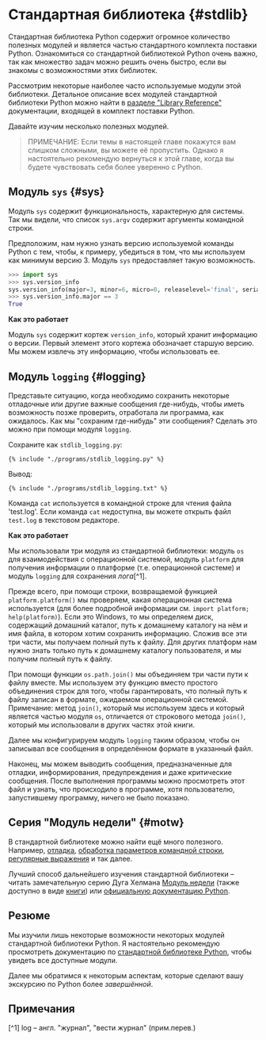# Стандартная библиотека {#stdlib}

Стандартная библиотека Python содержит огромное количество полезных модулей и является частью стандартного комплекта поставки Python. Ознакомиться со стандартной библиотекой Python очень важно, так как множество задач можно решить очень быстро, если вы знакомы с возможностями этих библиотек.

Рассмотрим некоторые наиболее часто используемые модули этой библиотеки. Детальное описание всех модулей стандартной библиотеки Python можно найти в [разделе "Library Reference"](http://docs.python.org/3/library/) документации, входящей в комплект поставки Python.

Давайте изучим несколько полезных модулей.

> ПРИМЕЧАНИЕ: Если темы в настоящей главе покажутся вам слишком сложными, вы можете её пропустить. Однако я настоятельно рекомендую вернуться к этой главе, когда вы будете чувствовать себя более уверенно с Python.

## Модуль `sys` {#sys}

Модуль `sys` содержит функциональность, характерную для системы. Так мы видели, что список `sys.argv` содержит аргументы командной строки.

Предположим, нам нужно узнать версию используемой команды Python с тем, чтобы, к примеру, убедиться в том, что мы используем как минимум версию 3. Модуль `sys` предоставляет такую возможность.

<!-- The output should match pythonVersion variable in book.json -->
```python
>>> import sys
>>> sys.version_info
sys.version_info(major=3, minor=6, micro=0, releaselevel='final', serial=0)
>>> sys.version_info.major == 3
True
```

**Как это работает**

Модуль `sys` содержит кортеж `version_info`, который хранит информацию о версии. Первый элемент этого кортежа обозначает старшую версию. Мы можем извлечь эту информацию, чтобы использовать ее.

## Модуль `logging` {#logging}

Представьте ситуацию, когда необходимо сохранить некоторые отладочные или другие важные сообщения где-нибудь, чтобы иметь возможность позже проверить, отработала ли программа, как ожидалось. Как мы "сохраним где-нибудь" эти сообщения? Сделать это можно при помощи модуля `logging`.

Сохраните как `stdlib_logging.py`:

<pre><code class="lang-python">{% include "./programs/stdlib_logging.py" %}</code></pre>

Вывод:

<pre><code>{% include "./programs/stdlib_logging.txt" %}</code></pre>

Команда `cat` используется в командной строке для чтения файла 'test.log'. Если команда `cat` недоступна, вы можете открыть файл `test.log` в текстовом редакторе.

**Как это работает**

Мы использовали три модуля из стандартной библиотеки: модуль `os` для взаимодействия с операционной системой, модуль `platform` для получения информации о платформе (т.е. операционной системе) и модуль `logging` для сохранения *лога*[^1].

Прежде всего, при помощи строки, возвращаемой функцией `platform.platform()` мы проверяем, какая операционная система используется (для более подробной информации см. `import platform; help(platform)`). Если это Windows, то мы определяем диск, содержащий домашний каталог, путь к домашнему каталогу на нём и имя файла, в котором хотим сохранить информацию. Сложив все эти три части, мы получаем полный путь к файлу. Для других платформ нам нужно знать только путь к домашнему каталогу пользователя, и мы получим полный путь к файлу.

При помощи функции `os.path.join()` мы объединяем три части пути к файлу вместе. Мы используем эту функцию вместо простого объединения строк для того, чтобы гарантировать, что полный путь к файлу записан в формате, ожидаемом операционной системой. Примечание: метод `join()`, который мы используем здесь и который является частью модуля `os`, отличается от строкового метода `join()`, который мы использовали в других частях этой книги.

Далее мы конфигурируем модуль `logging` таким образом, чтобы он записывал все сообщения в определённом формате в указанный файл.

Наконец, мы можем выводить сообщения, предназначенные для отладки, информирования, предупреждения и даже критические сообщения. После выполнения программы можно просмотреть этот файл и узнать, что происходило в программе, хотя пользователю, запустившему программу, ничего не было показано.

## Серия "Модуль недели" {#motw}

В стандартной библиотеке можно найти ещё много полезного. Например, [отладка](http://docs.python.org/3/library/pdb.html), [обработка параметров командной строки](http://docs.python.org/3/library/argparse.html), [регулярные выражения](http://docs.python.org/3/library/re.html) и так далее.

Лучший способ дальнейшего изучения стандартной библиотеки – читать замечательную серию Дуга Хелмана [Модуль недели](http://pymotw.com/2/contents.html) (также доступно в виде [книги](http://amzn.com/0321767349)) или [официальную документацию Python](http://docs.python.org/3/).

## Резюме

Мы изучили лишь некоторые возможности некоторых модулей стандартной библиотеки Python. Я настоятельно рекомендую просмотреть документацию по [стандартной библиотеке Python](http://docs.python.org/3/library/), чтобы увидеть все доступные модули.

Далее мы обратимся к некоторым аспектам, которые сделают вашу экскурсию по Python более _завершённой_.

## Примечания

[^1] log – англ. "журнал", "вести журнал" (прим.перев.)
